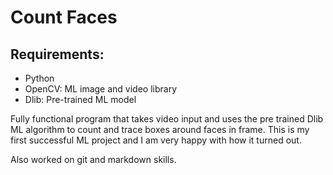 # Count Faces 

## Requirements:
  - Python
  - OpenCV: ML image and video library
  - Dlib: Pre-trained ML model 

<p>Fully functional program that takes video input and uses the pre trained Dlib ML algorithm to count and trace boxes around faces in frame. This is my first successful ML project and I am very happy with how it turned out.</p> 
<p>Also worked on git and markdown skills.</p>
